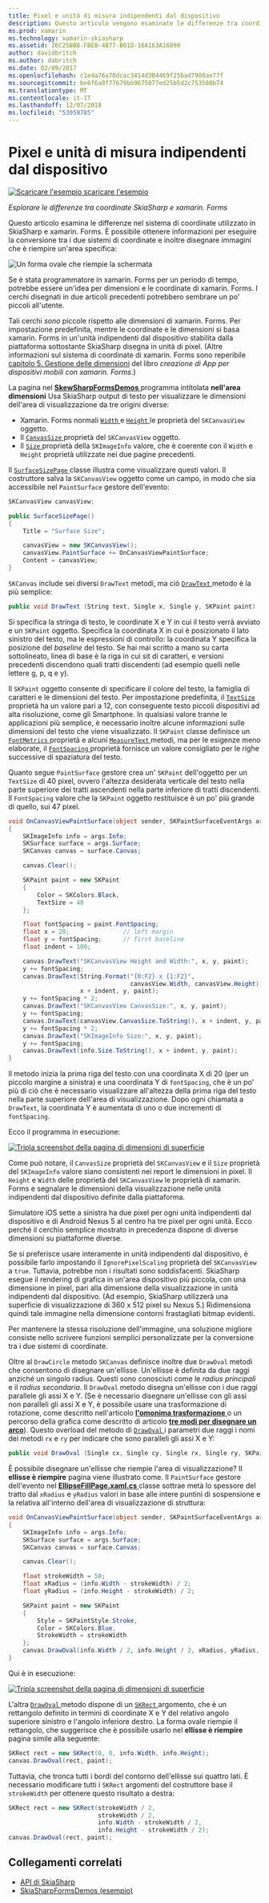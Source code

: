 ```yaml
---
title: Pixel e unità di misura indipendenti dal dispositivo
description: Questo articolo vengono esaminate le differenze tra coordinate SkiaSharp e xamarin. Forms e questo concetto è illustrato con esempio di codice.
ms.prod: xamarin
ms.technology: xamarin-skiasharp
ms.assetid: 26C25BB8-FBE8-4B77-B01D-16A163A16890
author: davidbritch
ms.author: dabritch
ms.date: 02/09/2017
ms.openlocfilehash: c1e4a76a70dcac3414d384469f25bad7908ae77f
ms.sourcegitcommit: be6f6a8f77679bb9675077ed25b5d2c753580b74
ms.translationtype: MT
ms.contentlocale: it-IT
ms.lasthandoff: 12/07/2018
ms.locfileid: "53059785"
---
```

# <a name="pixels-and-device-independent-units"></a>Pixel e unità di misura indipendenti dal dispositivo

[![Scaricare l'esempio](~/media/shared/download.png) scaricare l'esempio](https://developer.xamarin.com/samples/xamarin-forms/SkiaSharpForms/Demos/)

_Esplorare le differenze tra coordinate SkiaSharp e xamarin. Forms_

Questo articolo esamina le differenze nel sistema di coordinate utilizzato in SkiaSharp e xamarin. Forms. È possibile ottenere informazioni per eseguire la conversione tra i due sistemi di coordinate e inoltre disegnare immagini che è riempire un'area specifica:

![](pixels-images/screenfillexample.png "Un forma ovale che riempie la schermata")

Se è stata programmatore in xamarin. Forms per un periodo di tempo, potrebbe essere un'idea per dimensioni e le coordinate di xamarin. Forms. I cerchi disegnati in due articoli precedenti potrebbero sembrare un po' piccoli all'utente.

Tali cerchi *sono* piccole rispetto alle dimensioni di xamarin. Forms. Per impostazione predefinita, mentre le coordinate e le dimensioni si basa xamarin. Forms in un'unità indipendenti dal dispositivo stabilita dalla piattaforma sottostante SkiaSharp disegna in unità di pixel. (Altre informazioni sul sistema di coordinate di xamarin. Forms sono reperibile [capitolo 5. Gestione delle dimensioni](~/xamarin-forms/creating-mobile-apps-xamarin-forms/summaries/chapter05.md) del libro *creazione di App per dispositivi mobili con xamarin. Forms*.)

La pagina nel [ **SkewSharpFormsDemos** ](https://developer.xamarin.com/samples/xamarin-forms/SkiaSharpForms/Demos/) programma intitolata **nell'area dimensioni** Usa SkiaSharp output di testo per visualizzare le dimensioni dell'area di visualizzazione da tre origini diverse:

- Xamarin. Forms normali [ `Width` ](xref:Xamarin.Forms.VisualElement.Width) e [ `Height` ](xref:Xamarin.Forms.VisualElement.Height) le proprietà del `SKCanvasView` oggetto.
- Il [ `CanvasSize` ](xref:SkiaSharp.Views.Forms.SKCanvasView.CanvasSize) proprietà del `SKCanvasView` oggetto.
- Il [ `Size` ](xref:SkiaSharp.SKImageInfo.Size) proprietà della `SKImageInfo` valore, che è coerente con il `Width` e `Height` proprietà utilizzate nei due pagine precedenti.

Il [ `SurfaceSizePage` ](https://github.com/xamarin/xamarin-forms-samples/blob/master/SkiaSharpForms/Demos/Demos/SkiaSharpFormsDemos/Basics/SurfaceSizePage.cs) classe illustra come visualizzare questi valori. Il costruttore salva la `SKCanvasView` oggetto come un campo, in modo che sia accessibile nel `PaintSurface` gestore dell'evento:

```csharp
SKCanvasView canvasView;

public SurfaceSizePage()
{
    Title = "Surface Size";

    canvasView = new SKCanvasView();
    canvasView.PaintSurface += OnCanvasViewPaintSurface;
    Content = canvasView;
}
```

`SKCanvas` include sei diversi `DrawText` metodi, ma ciò [ `DrawText` ](xref:SkiaSharp.SKCanvas.DrawText(System.String,System.Single,System.Single,SkiaSharp.SKPaint)) metodo è la più semplice:

```csharp
public void DrawText (String text, Single x, Single y, SKPaint paint)
```

Si specifica la stringa di testo, le coordinate X e Y in cui il testo verrà avviato e un `SKPaint` oggetto. Specifica la coordinata X in cui è posizionato il lato sinistro del testo, ma le espressioni di controllo: la coordinata Y specifica la posizione del *baseline* del testo. Se hai mai scritto a mano su carta sottolineato, linea di base è la riga in cui sit di caratteri, e versioni precedenti discendono quali tratti discendenti (ad esempio quelli nelle lettere g, p, q e y).

Il `SKPaint` oggetto consente di specificare il colore del testo, la famiglia di caratteri e le dimensioni del testo. Per impostazione predefinita, il [ `TextSize` ](xref:SkiaSharp.SKPaint.TextSize) proprietà ha un valore pari a 12, con conseguente testo piccoli dispositivi ad alta risoluzione, come gli Smartphone. In qualsiasi valore tranne le applicazioni più semplice, è necessario inoltre alcune informazioni sulle dimensioni del testo che viene visualizzato. Il `SKPaint` classe definisce un [ `FontMetrics` ](xref:SkiaSharp.SKPaint.FontMetrics) proprietà e alcuni [ `MeasureText` ](xref:SkiaSharp.SKPaint.MeasureText(System.String)) metodi, ma per le esigenze meno elaborate, il [ `FontSpacing` ](xref:SkiaSharp.SKPaint.FontSpacing) proprietà fornisce un valore consigliato per le righe successive di spaziatura del testo.

Quanto segue `PaintSurface` gestore crea un' `SKPaint` dell'oggetto per un `TextSize` di 40 pixel, ovvero l'altezza desiderata verticale del testo nella parte superiore dei tratti ascendenti nella parte inferiore di tratti discendenti. Il `FontSpacing` valore che la `SKPaint` oggetto restituisce è un po' più grande di quello, sui 47 pixel.

```csharp
void OnCanvasViewPaintSurface(object sender, SKPaintSurfaceEventArgs args)
{
    SKImageInfo info = args.Info;
    SKSurface surface = args.Surface;
    SKCanvas canvas = surface.Canvas;

    canvas.Clear();

    SKPaint paint = new SKPaint
    {
        Color = SKColors.Black,
        TextSize = 40
    };

    float fontSpacing = paint.FontSpacing;
    float x = 20;               // left margin
    float y = fontSpacing;      // first baseline
    float indent = 100;

    canvas.DrawText("SKCanvasView Height and Width:", x, y, paint);
    y += fontSpacing;
    canvas.DrawText(String.Format("{0:F2} x {1:F2}",
                                  canvasView.Width, canvasView.Height),
                    x + indent, y, paint);
    y += fontSpacing * 2;
    canvas.DrawText("SKCanvasView CanvasSize:", x, y, paint);
    y += fontSpacing;
    canvas.DrawText(canvasView.CanvasSize.ToString(), x + indent, y, paint);
    y += fontSpacing * 2;
    canvas.DrawText("SKImageInfo Size:", x, y, paint);
    y += fontSpacing;
    canvas.DrawText(info.Size.ToString(), x + indent, y, paint);
}
```

Il metodo inizia la prima riga del testo con una coordinata X di 20 (per un piccolo margine a sinistra) e una coordinata Y di `fontSpacing`, che è un po' più di ciò che è necessario visualizzare all'altezza della prima riga del testo nella parte superiore dell'area di visualizzazione. Dopo ogni chiamata a `DrawText`, la coordinata Y è aumentata di uno o due incrementi di `fontSpacing`.

Ecco il programma in esecuzione:

[![](pixels-images/surfacesize-small.png "Tripla screenshot della pagina di dimensioni di superficie")](pixels-images/surfacesize-large.png#lightbox "tripla screenshot della pagina di dimensioni di Surface")

Come può notare, il `CanvasSize` proprietà del `SKCanvasView` e il `Size` proprietà del `SKImageInfo` valore siano consistenti nei report le dimensioni in pixel. Il `Height` e `Width` delle proprietà del `SKCanvasView` le proprietà di xamarin. Forms e segnalare le dimensioni della visualizzazione nelle unità indipendenti dal dispositivo definite dalla piattaforma.

Simulatore iOS sette a sinistra ha due pixel per ogni unità indipendenti dal dispositivo e di Android Nexus 5 al centro ha tre pixel per ogni unità. Ecco perché il cerchio semplice mostrato in precedenza dispone di diverse dimensioni su piattaforme diverse.

Se si preferisce usare interamente in unità indipendenti dal dispositivo, è possibile farlo impostando il `IgnorePixelScaling` proprietà del `SKCanvasView` a `true`. Tuttavia, potrebbe non i risultati sono soddisfacenti. SkiaSharp esegue il rendering di grafica in un'area dispositivo più piccola, con una dimensione in pixel, pari alla dimensione della visualizzazione in unità indipendenti dal dispositivo. (Ad esempio, SkiaSharp utilizzerà una superficie di visualizzazione di 360 x 512 pixel su Nexus 5.) Ridimensiona quindi tale immagine nella dimensione contorni frastagliati bitmap evidenti.

Per mantenere la stessa risoluzione dell'immagine, una soluzione migliore consiste nello scrivere funzioni semplici personalizzate per la conversione tra i due sistemi di coordinate.

Oltre al `DrawCircle` metodo `SKCanvas` definisce inoltre due `DrawOval` metodi che consentono di disegnare un'ellisse. Un'ellisse è definita da due raggi anziché un singolo radius. Questi sono conosciuti come le *radius principali* e il *radius secondaria*. Il `DrawOval` metodo disegna un'ellisse con i due raggi parallele gli assi X e Y. (Se è necessario disegnare un'ellisse con gli assi non paralleli gli assi X e Y, è possibile usare una trasformazione di rotazione, come descritto nell'articolo [ **l'omonima trasformazione** ](../transforms/rotate.md) o un percorso della grafica come descritto di articolo [ **tre modi per disegnare un arco**](../curves/arcs.md)). Questo overload del metodo di [ `DrawOval` ](xref:SkiaSharp.SKCanvas.DrawOval(System.Single,System.Single,System.Single,System.Single,SkiaSharp.SKPaint)) i parametri due raggi i nomi dei metodi `rx` e `ry` per indicare che sono paralleli gli assi X e Y:

```csharp
public void DrawOval (Single cx, Single cy, Single rx, Single ry, SKPaint paint)
```

È possibile disegnare un'ellisse che riempie l'area di visualizzazione? Il **ellisse è riempire** pagina viene illustrato come. Il `PaintSurface` gestore dell'evento nel [ **EllipseFillPage.xaml.cs** ](https://github.com/xamarin/xamarin-forms-samples/blob/master/SkiaSharpForms/Demos/Demos/SkiaSharpFormsDemos/Basics/EllipseFillPage.xaml.cs) classe sottrae metà lo spessore del tratto dal `xRadius` e `yRadius` valori in base alle intere puntini di sospensione e la relativa all'interno dell'area di visualizzazione di struttura:

```csharp
void OnCanvasViewPaintSurface(object sender, SKPaintSurfaceEventArgs args)
{
    SKImageInfo info = args.Info;
    SKSurface surface = args.Surface;
    SKCanvas canvas = surface.Canvas;

    canvas.Clear();

    float strokeWidth = 50;
    float xRadius = (info.Width - strokeWidth) / 2;
    float yRadius = (info.Height - strokeWidth) / 2;

    SKPaint paint = new SKPaint
    {
        Style = SKPaintStyle.Stroke,
        Color = SKColors.Blue,
        StrokeWidth = strokeWidth
    };
    canvas.DrawOval(info.Width / 2, info.Height / 2, xRadius, yRadius, paint);
}
```

Qui è in esecuzione:

[![](pixels-images/ellipsefill-small.png "Tripla screenshot della pagina di dimensioni di superficie")](pixels-images/ellipsefill-large.png#lightbox "tripla screenshot della pagina di dimensioni di Surface")

L'altra [ `DrawOval` ](xref:SkiaSharp.SKCanvas.DrawOval(SkiaSharp.SKRect,SkiaSharp.SKPaint)) metodo dispone di un [ `SKRect` ](xref:SkiaSharp.SKRect) argomento, che è un rettangolo definito in termini di coordinate X e Y del relativo angolo superiore sinistro e l'angolo inferiore destro. La forma ovale riempie il rettangolo, che suggerisce che è possibile usarlo nel **ellisse è riempire** pagina simile alla seguente:

```csharp
SKRect rect = new SKRect(0, 0, info.Width, info.Height);
canvas.DrawOval(rect, paint);
```

Tuttavia, che tronca tutti i bordi del contorno dell'ellisse sui quattro lati. È necessario modificare tutti i `SKRect` argomenti del costruttore base il `strokeWidth` per ottenere questo risultato a destra:

```csharp
SKRect rect = new SKRect(strokeWidth / 2,
                         strokeWidth / 2,
                         info.Width - strokeWidth / 2,
                         info.Height - strokeWidth / 2);
canvas.DrawOval(rect, paint);
```


## <a name="related-links"></a>Collegamenti correlati

- [API di SkiaSharp](https://docs.microsoft.com/dotnet/api/skiasharp)
- [SkiaSharpFormsDemos (esempio)](https://developer.xamarin.com/samples/xamarin-forms/SkiaSharpForms/Demos/)
